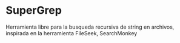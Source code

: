 # SuperGrep
Herramienta libre para la busqueda recursiva de string en archivos, inspirada en la herramienta FileSeek, SearchMonkey

